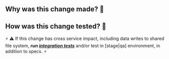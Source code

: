 ## Why was this change made? 🤔



## How was this change tested? 🤨

⚡ ⚠ If this change has cross service impact, including data writes to shared file system, ***run [integration tests](https://github.com/sul-dlss/infrastructure-integration-test)*** and/or test in [stage|qa] environment, in addition to specs. ⚡



